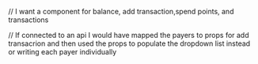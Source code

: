 // I want a component for balance, add transaction,spend points, and transactions

// If connected to an api I would have mapped the payers to props for add transacrion and then used the props to populate the dropdown list instead or writing each payer individually  
